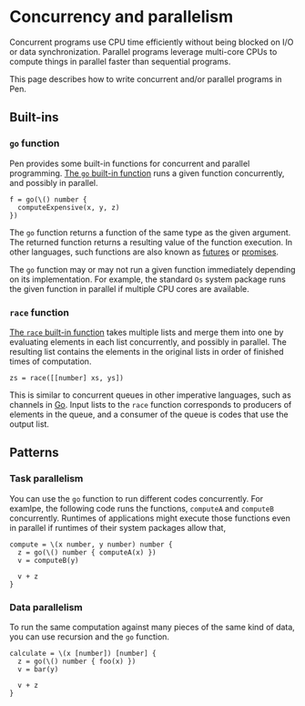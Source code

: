 # Concurrency and parallelism

Concurrent programs use CPU time efficiently without being blocked on I/O or data synchronization. Parallel programs leverage multi-core CPUs to compute things in parallel faster than sequential programs.

This page describes how to write concurrent and/or parallel programs in Pen.

## Built-ins

### `go` function

Pen provides some built-in functions for concurrent and parallel programming. [The `go` built-in function](/references/language/built-ins.html#go) runs a given function concurrently, and possibly in parallel.

```pen
f = go(\() number {
  computeExpensive(x, y, z)
})
```

The `go` function returns a function of the same type as the given argument. The returned function returns a resulting value of the function execution. In other languages, such functions are also known as [futures](https://doc.rust-lang.org/std/future/trait.Future.html) or [promises](https://developer.mozilla.org/en-US/docs/Web/JavaScript/Reference/Global_Objects/Promise).

The `go` function may or may not run a given function immediately depending on its implementation. For example, the standard `Os` system package runs the given function in parallel if multiple CPU cores are available.

### `race` function

[The `race` built-in function](/references/language/built-ins.html#race) takes multiple lists and merge them into one by evaluating elements in each list concurrently, and possibly in parallel. The resulting list contains the elements in the original lists in order of finished times of computation.

```pen
zs = race([[number] xs, ys])
```

This is similar to concurrent queues in other imperative languages, such as channels in [Go][go]. Input lists to the `race` function corresponds to producers of elements in the queue, and a consumer of the queue is codes that use the output list.

## Patterns

### Task parallelism

You can use the `go` function to run different codes concurrently. For examlpe, the following code runs the functions, `computeA` and `computeB` concurrently. Runtimes of applications might execute those functions even in parallel if runtimes of their system packages allow that,

```pen
compute = \(x number, y number) number {
  z = go(\() number { computeA(x) })
  v = computeB(y)

  v + z
}
```

### Data parallelism

To run the same computation against many pieces of the same kind of data, you can use recursion and the `go` function.

```pen
calculate = \(x [number]) [number] {
  z = go(\() number { foo(x) })
  v = bar(y)

  v + z
}
```

[go]: https://go.dev
